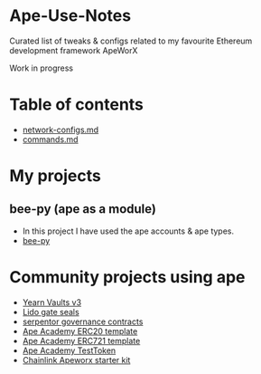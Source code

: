 # Ape-Use-Notes
Curated list of tweaks &amp; configs related to my favourite Ethereum development framework ApeWorX

Work in progress


# Table of contents
- [network-configs.md](./network-configs.md)
- [commands.md](./commands.md)

# My projects
## bee-py (ape as a module)
- In this project I have used the ape accounts & ape types.
- [bee-py](https://github.com/alienrobotninja/bee-py)

# Community projects using ape
- [Yearn Vaults v3](https://github.com/yearn/yearn-vaults-v3)
- [Lido gate seals](https://github.com/lidofinance/gate-seals)
- [serpentor governance contracts](https://github.com/storming0x/serpentor)
- [Ape Academy ERC20 template](https://github.com/ApeAcademy/ERC20)
- [Ape Academy ERC721 template](https://github.com/ApeAcademy/ERC721)
- [Ape Academy TestToken](https://github.com/ApeAcademy/TestToken)
- [Chainlink Apeworx starter kit](https://github.com/smartcontractkit/apeworx-starter-kit/)
